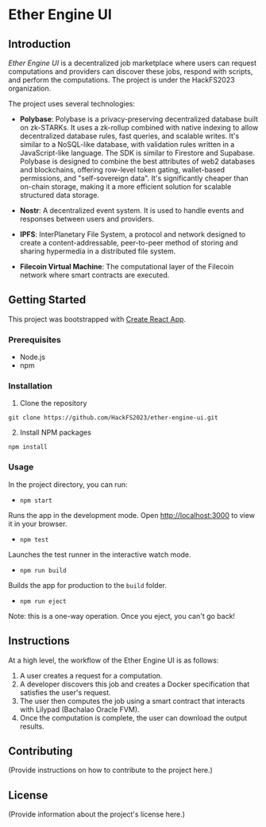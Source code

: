 # Ether Engine UI

## Introduction

*Ether Engine UI* is a decentralized job marketplace where users can request computations and providers can discover these jobs, respond with scripts, and perform the computations. The project is under the HackFS2023 organization.

The project uses several technologies:

- **Polybase**: Polybase is a privacy-preserving decentralized database built on zk-STARKs. It uses a zk-rollup combined with native indexing to allow decentralized database rules, fast queries, and scalable writes. It's similar to a NoSQL-like database, with validation rules written in a JavaScript-like language. The SDK is similar to Firestore and Supabase. Polybase is designed to combine the best attributes of web2 databases and blockchains, offering row-level token gating, wallet-based permissions, and "self-sovereign data". It's significantly cheaper than on-chain storage, making it a more efficient solution for scalable structured data storage.

- **Nostr**: A decentralized event system. It is used to handle events and responses between users and providers.

- **IPFS**: InterPlanetary File System, a protocol and network designed to create a content-addressable, peer-to-peer method of storing and sharing hypermedia in a distributed file system.

- **Filecoin Virtual Machine**: The computational layer of the Filecoin network where smart contracts are executed.

## Getting Started

This project was bootstrapped with [Create React App](https://create-react-app.dev/).

### Prerequisites

- Node.js
- npm

### Installation

1. Clone the repository

`git clone https://github.com/HackFS2023/ether-engine-ui.git`

2. Install NPM packages

`npm install`


### Usage

In the project directory, you can run:

- `npm start`

Runs the app in the development mode. Open [http://localhost:3000](http://localhost:3000) to view it in your browser.

- `npm test`

Launches the test runner in the interactive watch mode.

- `npm run build`

Builds the app for production to the `build` folder.

- `npm run eject`

Note: this is a one-way operation. Once you eject, you can't go back!

## Instructions

At a high level, the workflow of the Ether Engine UI is as follows:

1. A user creates a request for a computation.
2. A developer discovers this job and creates a Docker specification that satisfies the user's request.
3. The user then computes the job using a smart contract that interacts with Lilypad (Bachalao Oracle FVM).
4. Once the computation is complete, the user can download the output results.

## Contributing

(Provide instructions on how to contribute to the project here.)

## License

(Provide information about the project's license here.)
